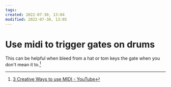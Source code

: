 ```yaml
---
tags: 
created: 2022-07-30, 13:04
modified: 2022-07-30, 13:05
---
```


# Use midi to trigger gates on drums
This can be helpful when bleed from a hat or tom keys the gate when you don't mean it to.[^1]

[^1]: [3 Creative Ways to use MIDI - YouTube](https://youtu.be/ss4I4-52TZk)